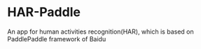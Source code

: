 # HAR-Paddle
An app for human activities recognition(HAR), which is based on PaddlePaddle framework of Baidu
